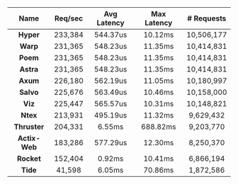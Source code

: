 |   **Name**   |   Req/sec   | Avg Latency | Max Latency |  # Requests |
|:------------:|:-----------:|:-----------:|:-----------:|:-----------:|
|**Hyper**|233,384|544.37us|10.12ms|10,506,177|
|**Warp**|231,365|548.23us|11.35ms|10,414,831|
|**Poem**|231,365|548.23us|11.35ms|10,414,831|
|**Astra**|231,365|548.23us|11.35ms|10,414,831|
|**Axum**|226,180|562.19us|11.05ms|10,180,997|
|**Salvo**|225,676|563.49us|10.46ms|10,158,000|
|**Viz**|225,447|565.57us|10.31ms|10,148,821|
|**Ntex**|213,931|495.19us|11.32ms|9,629,432|
|**Thruster**|204,331|6.55ms|688.82ms|9,203,770|
|**Actix-Web**|183,286|577.29us|12.30ms|8,250,370|
|**Rocket**|152,404|0.92ms|10.41ms|6,866,194|
|**Tide**|41,598|6.05ms|70.86ms|1,872,586|
